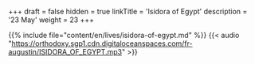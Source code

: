 +++
draft = false
hidden = true
linkTitle = 'Isidora of Egypt'
description = '23 May'
weight = 23
+++

{{% include file="content/en/lives/isidora-of-egypt.md" %}}
{{< audio "https://orthodoxy.sgp1.cdn.digitaloceanspaces.com/fr-augustin/ISIDORA_OF_EGYPT.mp3" >}}
